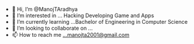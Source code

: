 - 👋 Hi, I’m @ManojTAradhya
- 👀 I’m interested in ... Hacking Developing Game and Apps
- 🌱 I’m currently learning ...Bachelor of Engineering in Computer Science
- 💞️ I’m looking to collaborate on ...
- 📫 How to reach me ...manojta2001@gmail.com

<!---
ManojTAradhya/ManojTAradhya is a ✨ special ✨ repository because its `README.md` (this file) appears on your GitHub profile.
You can click the Preview link to take a look at your changes.
--->
